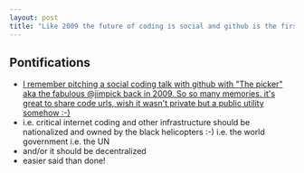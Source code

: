 ```yaml
---
layout: post
title: "Like 2009 the future of coding is social and github is the first harbinger of it"
---
```


## Pontifications

* [I remember pitching a social coding talk with github with "The picker" aka the fabulous @jimpick back in 2009. So so many memories. it's great to share code urls, wish it wasn't private but a public utility somehow :-)](https://twitter.com/rtanglao/status/1003401628525854720) 
* i.e. critical internet coding and other infrastructure should be nationalized and owned by the black helicopters :-) i.e. the world government i.e. the UN
* and/or it should be decentralized
* easier said than done!



